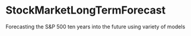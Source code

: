 # StockMarketLongTermForecast
Forecasting the S&amp;P 500 ten years into the future using variety of models
